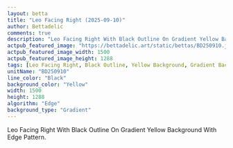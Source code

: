 ```yaml
---
layout: betta
title: "Leo Facing Right (2025-09-10)"
author: Bettadelic
comments: true
description: "Leo Facing Right With Black Outline On Gradient Yellow Background With Edge Pattern."
actpub_featured_image: "https://bettadelic.art/static/bettas/BD250910.jpg"
actpub_featured_image_width: 1500
actpub_featured_image_height: 1288
tags: [Leo Facing Right, Black Outline, Yellow Background, Gradient Background Pattern, Edge Pattern, September 2025]
unitName: "BD250910"
line_color: "Black"
background_color: "Yellow"
width: 1500
height: 1288
algorithm: "Edge"
background_type: "Gradient"
---
```


Leo Facing Right With Black Outline On Gradient Yellow Background With Edge Pattern.

